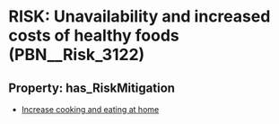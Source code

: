 # RISK: __Unavailability and increased costs of healthy foods__ (PBN__Risk_3122)

## Property: has_RiskMitigation

* [Increase cooking and eating at home](PBN__Mitigation_1532)

